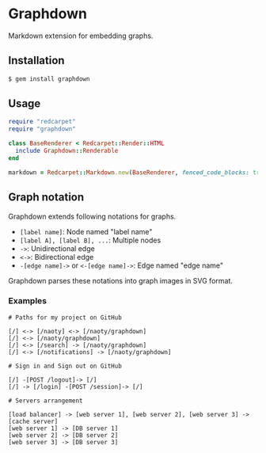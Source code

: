 # Graphdown

Markdown extension for embedding graphs.

## Installation

```sh
$ gem install graphdown
```

## Usage

```rb
require "redcarpet"
require "graphdown"

class BaseRenderer < Redcarpet::Render::HTML
  include Graphdown::Renderable
end

markdown = Redcarpet::Markdown.new(BaseRenderer, fenced_code_blocks: true)
```

## Graph notation

Graphdown extends following notations for graphs.

- `[label name]`: Node named "label name"
- `[label A], [label B], ...`: Multiple nodes
- `->`: Unidirectional edge
- `<->`: Bidirectional edge
- `-[edge name]->` or `<-[edge name]->`: Edge named "edge name"

Graphdown parses these notations into graph images in SVG format.

### Examples

```
# Paths for my project on GitHub

[/] <-> [/naoty] <-> [/naoty/graphdown]
[/] <-> [/naoty/graphdown]
[/] <-> [/search] -> [/naoty/graphdown]
[/] <-> [/notifications] -> [/naoty/graphdown]
```

```
# Sign in and Sign out on GitHub

[/] -[POST /logout]-> [/]
[/] -> [/login] -[POST /session]-> [/]
```

```
# Servers arrangement

[load balancer] -> [web server 1], [web server 2], [web server 3] -> [cache server]
[web server 1] -> [DB server 1]
[web server 2] -> [DB server 2]
[web server 3] -> [DB server 3]
```
